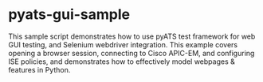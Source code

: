 # pyats-gui-sample
This sample script demonstrates how to use pyATS test framework for web GUI testing, and Selenium webdriver integration. This example covers opening a browser session, connecting to Cisco APIC-EM, and configuring ISE policies, and demonstrates how to effectively model webpages &amp; features in Python.
